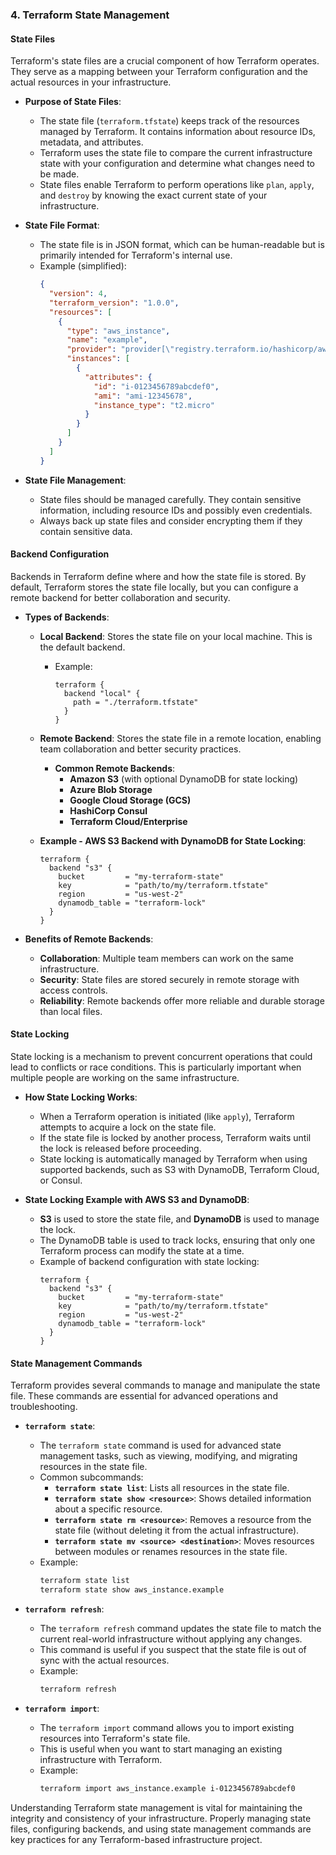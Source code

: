 ### 4. **Terraform State Management**

#### **State Files**

Terraform's state files are a crucial component of how Terraform operates. They serve as a mapping between your Terraform configuration and the actual resources in your infrastructure.

- **Purpose of State Files**:

  - The state file (`terraform.tfstate`) keeps track of the resources managed by Terraform. It contains information about resource IDs, metadata, and attributes.
  - Terraform uses the state file to compare the current infrastructure state with your configuration and determine what changes need to be made.
  - State files enable Terraform to perform operations like `plan`, `apply`, and `destroy` by knowing the exact current state of your infrastructure.

- **State File Format**:

  - The state file is in JSON format, which can be human-readable but is primarily intended for Terraform's internal use.
  - Example (simplified):
    ```json
    {
      "version": 4,
      "terraform_version": "1.0.0",
      "resources": [
        {
          "type": "aws_instance",
          "name": "example",
          "provider": "provider[\"registry.terraform.io/hashicorp/aws\"]",
          "instances": [
            {
              "attributes": {
                "id": "i-0123456789abcdef0",
                "ami": "ami-12345678",
                "instance_type": "t2.micro"
              }
            }
          ]
        }
      ]
    }
    ```

- **State File Management**:
  - State files should be managed carefully. They contain sensitive information, including resource IDs and possibly even credentials.
  - Always back up state files and consider encrypting them if they contain sensitive data.

#### **Backend Configuration**

Backends in Terraform define where and how the state file is stored. By default, Terraform stores the state file locally, but you can configure a remote backend for better collaboration and security.

- **Types of Backends**:

  - **Local Backend**: Stores the state file on your local machine. This is the default backend.
    - Example:
      ```hcl
      terraform {
        backend "local" {
          path = "./terraform.tfstate"
        }
      }
      ```
  - **Remote Backend**: Stores the state file in a remote location, enabling team collaboration and better security practices.

    - **Common Remote Backends**:
      - **Amazon S3** (with optional DynamoDB for state locking)
      - **Azure Blob Storage**
      - **Google Cloud Storage (GCS)**
      - **HashiCorp Consul**
      - **Terraform Cloud/Enterprise**

  - **Example - AWS S3 Backend with DynamoDB for State Locking**:
    ```hcl
    terraform {
      backend "s3" {
        bucket         = "my-terraform-state"
        key            = "path/to/my/terraform.tfstate"
        region         = "us-west-2"
        dynamodb_table = "terraform-lock"
      }
    }
    ```

- **Benefits of Remote Backends**:
  - **Collaboration**: Multiple team members can work on the same infrastructure.
  - **Security**: State files are stored securely in remote storage with access controls.
  - **Reliability**: Remote backends offer more reliable and durable storage than local files.

#### **State Locking**

State locking is a mechanism to prevent concurrent operations that could lead to conflicts or race conditions. This is particularly important when multiple people are working on the same infrastructure.

- **How State Locking Works**:

  - When a Terraform operation is initiated (like `apply`), Terraform attempts to acquire a lock on the state file.
  - If the state file is locked by another process, Terraform waits until the lock is released before proceeding.
  - State locking is automatically managed by Terraform when using supported backends, such as S3 with DynamoDB, Terraform Cloud, or Consul.

- **State Locking Example with AWS S3 and DynamoDB**:
  - **S3** is used to store the state file, and **DynamoDB** is used to manage the lock.
  - The DynamoDB table is used to track locks, ensuring that only one Terraform process can modify the state at a time.
  - Example of backend configuration with state locking:
    ```hcl
    terraform {
      backend "s3" {
        bucket         = "my-terraform-state"
        key            = "path/to/my/terraform.tfstate"
        region         = "us-west-2"
        dynamodb_table = "terraform-lock"
      }
    }
    ```

#### **State Management Commands**

Terraform provides several commands to manage and manipulate the state file. These commands are essential for advanced operations and troubleshooting.

- **`terraform state`**:

  - The `terraform state` command is used for advanced state management tasks, such as viewing, modifying, and migrating resources in the state file.
  - Common subcommands:
    - **`terraform state list`**: Lists all resources in the state file.
    - **`terraform state show <resource>`**: Shows detailed information about a specific resource.
    - **`terraform state rm <resource>`**: Removes a resource from the state file (without deleting it from the actual infrastructure).
    - **`terraform state mv <source> <destination>`**: Moves resources between modules or renames resources in the state file.
  - Example:
    ```bash
    terraform state list
    terraform state show aws_instance.example
    ```

- **`terraform refresh`**:

  - The `terraform refresh` command updates the state file to match the current real-world infrastructure without applying any changes.
  - This command is useful if you suspect that the state file is out of sync with the actual resources.
  - Example:
    ```bash
    terraform refresh
    ```

- **`terraform import`**:
  - The `terraform import` command allows you to import existing resources into Terraform's state file.
  - This is useful when you want to start managing an existing infrastructure with Terraform.
  - Example:
    ```bash
    terraform import aws_instance.example i-0123456789abcdef0
    ```

Understanding Terraform state management is vital for maintaining the integrity and consistency of your infrastructure. Properly managing state files, configuring backends, and using state management commands are key practices for any Terraform-based infrastructure project.
